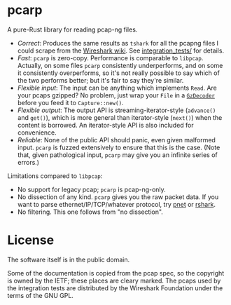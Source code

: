 # pcarp

A pure-Rust library for reading pcap-ng files.

* _Correct_:  Produces the same results as `tshark` for all the pcapng
  files I could scrape from the [Wireshark wiki][1].  See
  [integration_tests/][3] for details.
* _Fast_:  `pcarp` is zero-copy.  Performance is comparable to `libpcap`.
  Actually, on some files `pcarp` consistently underperforms, and on
  some it consistently overperforms, so it's not really possible to say
  which of the two performs better;  but it's fair to say they're similar.
* _Flexible input_:  The input can be anything which implements `Read`.
  Are your pcaps gzipped?  No problem, just wrap your `File` in a
  [`GzDecoder`][2] before you feed it to `Capture::new()`.
* _Flexible output_:  The output API is streaming-iterator-style
  (`advance()` and `get()`), which is more general than iterator-style
  (`next()`) when the content is borrowed.  An iterator-style API is
  also included for convenience.
* _Reliable_:  None of the public API should panic, even given malformed
  input.  `pcarp` is fuzzed extensively to ensure that this is the case.
  (Note that, given pathological input, `pcarp` may give you an infinite
  series of errors.)

[1]: https://wiki.wireshark.org/SampleCaptures
[2]: https://docs.rs/flate2/*/flate2/read/struct.GzDecoder.html
[3]: integration_tests/

Limitations compared to `libpcap`:

* No support for legacy pcap;  `pcarp` is pcap-ng-only.
* No dissection of any kind.  `pcarp` gives you the raw packet data.
  If you want to parse ethernet/IP/TCP/whatever protocol, try [pnet] or
  [rshark].
* No filtering.  This one follows from "no dissection".

[pnet]: https://docs.rs/pnet
[rshark]: https://docs.rs/rshark

# License

The software itself is in the public domain.

Some of the documentation is copied from the pcap spec, so the copyright is
owned by the IETF;  these places are cleary marked.  The pcaps used by the
integration tests are distributed by the Wireshark Foundation under the terms
of the GNU GPL.
